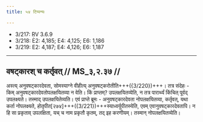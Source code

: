 ```yaml
---
title: ५४ टिप्पन्यः

---
```

- 3/217: ṚV 3.6.9
- 3/218: E2: 4,185; E4: 4,125; E6: 1,186
- 3/219: E2: 4,187; E4: 4,126; E6: 1,187

____________________________________________


## वषट्कारश् च कर्तृवत् // MS_३,२.३७ //

अस्त्य् अनुवषट्कारदेवता, सोमस्याग्ने वीहीत्य् अनुवषट्करोतीति+++({3/220})+++। तत्र संदेहः - किम् अनुवषट्कारदेवतोपलक्षयितव्या न वेति। किं प्राप्तम्? उपलक्षयितव्येति, न तत्र पारार्थ्यं किंचित् पूर्वद् उपलक्ष्यते। तस्माद् उपलक्षयितेव्यति। एवं प्राप्ते ब्रूमः - अनुवषट्कारदेवता नोपलक्षयितव्या, कर्तृवत्, यथा कर्ता नोपलक्ष्यते, होतृपीत[२७४]+++({3/221})+++स्याध्वर्युपीतस्येति, एवम् एवानुवषट्कारदेवतापि। न हि सा प्रकृताव् उपलक्षिता, यच् च नाम प्रकृतौ कृतम्, तद् इह करणीयम्। तस्मान् नोपलक्षयितव्येति।
